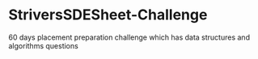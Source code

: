 # StriversSDESheet-Challenge
60 days placement preparation challenge which has data structures and algorithms questions
